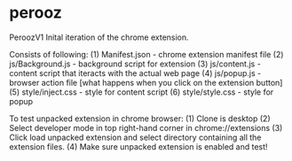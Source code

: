 perooz
======

PeroozV1
Inital iteration of the chrome extension. 

Consists of following: 
(1) Manifest.json - chrome extension manifest file
(2) js/Background.js - background script for extension
(3) js/content.js - content script that iteracts with the actual web page 
(4) js/popup.js - browser action file [what happens when you click on the extension button] 
(5) style/inject.css - style for content script
(6) style/style.css - style for popup

To test unpacked extension in chrome browser: 
(1) Clone is desktop
(2) Select developer mode in top right-hand corner in chrome://extensions
(3) Click load unpacked extension and select directory containing all the extension files. 
(4) Make sure unpacked extension is enabled and test! 
